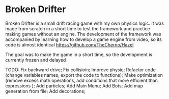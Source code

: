 # Broken Drifter

Broken Drifter is a small drift racing game with my own physics logic. It was made from scratch in a short time to test the framework and practice making games without an engine. The development of the framework was accompanied by learning how to develop a game engine from video, so its code is almost identical https://github.com/TheCherno/Hazel

The goal was to make the game in a short time, so the development is currently frozen and delayed

TODO:
Fix backward drive;
Fix collisioin;
Improve physic;
Refactor code (change variables names, export the code to functions);
Make optimization (remove excess math operations, add conditions that more efficient than expressions );
Add particles;
Add Main Menu;
Add Bots;
Add map generation from file;
Add decorations;

